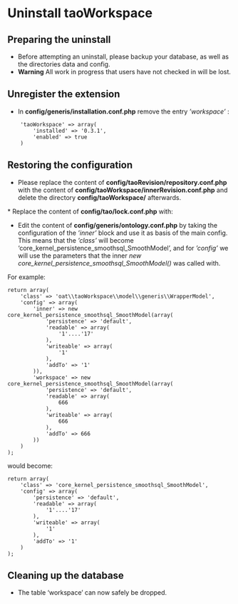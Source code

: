 <!--
author:
    - 'Joel Bout'
created_at: '2016-08-22 14:28:12'
updated_at: '2016-08-22 14:51:37'
-->

Uninstall taoWorkspace
======================

Preparing the uninstall
-----------------------

-   Before attempting an uninstall, please backup your database, as well as the directories data and config.
-   **Warning** All work in progress that users have not checked in will be lost.

Unregister the extension
------------------------

-   In **config/generis/installation.conf.php** remove the entry *’workspace’* :

<!-- -->

        'taoWorkspace' => array(
            'installed' => '0.3.1',
            'enabled' => true
        )

Restoring the configuration
---------------------------

-   Please replace the content of **config/taoRevision/repository.conf.php** with the content of **config/taoWorkspace/innerRevision.conf.php** and delete the directory **config/taoWorkspace/** afterwards.

\* Replace the content of **config/tao/lock.conf.php** with:

-   Edit the content of **config/generis/ontology.conf.php** by taking the configuration of the *’inner’* block and use it as basis of the main config. This means that the *’class’* will become ‘core\_kernel\_persistence\_smoothsql\_SmoothModel’, and for *’config’* we will use the parameters that the inner *new core\_kernel\_persistence\_smoothsql\_SmoothModel()* was called with.

For example:

    return array(
        'class' => 'oat\\taoWorkspace\\model\\generis\\WrapperModel',
        'config' => array(
            'inner' => new core_kernel_persistence_smoothsql_SmoothModel(array(
                'persistence' => 'default',
                'readable' => array(
                    '1'....'17'
                ),
                'writeable' => array(
                    '1'
                ),
                'addTo' => '1'
            )),
            'workspace' => new core_kernel_persistence_smoothsql_SmoothModel(array(
                'persistence' => 'default',
                'readable' => array(
                    666
                ),
                'writeable' => array(
                    666
                ),
                'addTo' => 666
            ))
        )
    );

would become:

    return array(
        'class' => 'core_kernel_persistence_smoothsql_SmoothModel',
        'config' => array(
            'persistence' => 'default',
            'readable' => array(
                '1'....'17'
            ),
            'writeable' => array(
                '1'
            ),
            'addTo' => '1'
        )
    );

Cleaning up the database
------------------------

-   The table ‘workspace’ can now safely be dropped.



